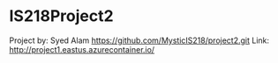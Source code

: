 # IS218Project2
Project by: Syed Alam 
https://github.com/MysticIS218/project2.git
Link: http://project1.eastus.azurecontainer.io/
